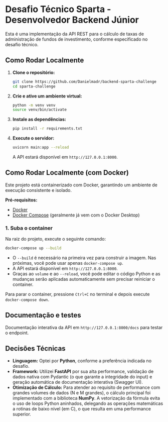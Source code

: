 # Desafio Técnico Sparta - Desenvolvedor Backend Júnior

Esta é uma implementação da API REST para o cálculo de taxas de administração de fundos de investimento, conforme especificado no desafio técnico.

## Como Rodar Localmente

1.  **Clone o repositório:**
    ```bash
    git clone https://github.com/Danielmadr/backend-sparta-challenge
    cd sparta-challenge
    ```

2.  **Crie e ative um ambiente virtual:**
    ```bash
    python -m venv venv
    source venv/bin/activate
    ```

3.  **Instale as dependências:**
    ```bash
    pip install -r requirements.txt
    ```

4.  **Execute o servidor:**
    ```bash
    uvicorn main:app --reload
    ```
    A API estará disponível em `http://127.0.0.1:8000`.

## Como Rodar Localmente (com Docker)

Este projeto está containerizado com Docker, garantindo um ambiente de execução consistente e isolado.

**Pré-requisitos:**
*   [Docker](https://www.docker.com/get-started)
*   [Docker Compose](https://docs.docker.com/compose/install/) (geralmente já vem com o Docker Desktop)

### 1. Suba o container
Na raiz do projeto, execute o seguinte comando:
```bash
docker-compose up --build
```
*   O `--build` é necessário na primeira vez para construir a imagem. Nas próximas, você pode usar apenas `docker-compose up`.
*   A API estará disponível em `http://127.0.0.1:8000`.
*   Graças ao `volume` e ao `--reload`, você pode editar o código Python e as mudanças serão aplicadas automaticamente sem precisar reiniciar o container.

Para parar o container, pressione `Ctrl+C` no terminal e depois execute `docker-compose down`.

## Documentação e testes

Documentação interativa da API em `http://127.0.0.1:8000/docs` para testar o endpoint.

## Decisões Técnicas

*   **Linguagem:** Optei por **Python**, conforme a preferência indicada no desafio.
*   **Framework:** Utilizei **FastAPI** por sua alta performance, validação de dados nativa com Pydantic (o que garante a integridade do input) e geração automática de documentação interativa (Swagger UI).
*   **Otimização de Cálculo:** Para atender ao requisito de performance com grandes volumes de dados (N e M grandes), o cálculo principal foi implementado com a biblioteca **NumPy**. A vetorização da fórmula evita o uso de loops Python aninhados, delegando as operações matemáticas a rotinas de baixo nível (em C), o que resulta em uma performance superior.
